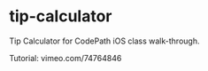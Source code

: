 tip-calculator
==============

Tip Calculator for CodePath iOS class walk-through.

Tutorial: vimeo.com/74764846

